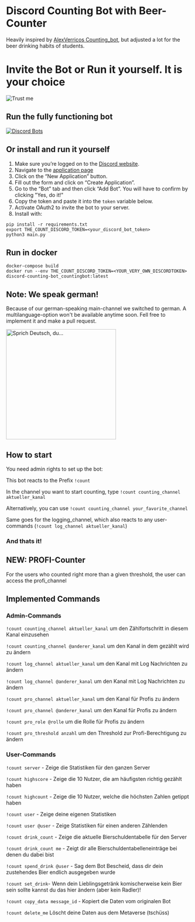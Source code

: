 # Discord Counting Bot with Beer-Counter
Heavily inspired by [AlexVerricos Counting_bot](https://github.com/AlexVerrico/Discord-Counting-Bot), but adjusted a lot for the beer drinking habits of students.



# Invite the Bot or Run it yourself. It is your choice
![Trust me](https://i.imgflip.com/1kv6ks.jpg)

## Run the fully functioning bot

[![Discord Bots](https://top.gg/api/widget/907378896004063272.svg)](https://discord.com/api/oauth2/authorize?client_id=907378896004063272&permissions=137707727936&redirect_uri=https%3A%2F%2Fdiscord.com%2Fapi%2Foauth2%2Fauthorize&scope=bot)

## Or install and run it yourself
1. Make sure you’re logged on to the [Discord website](https://discord.com/).
2. Navigate to the [application page](https://discordapp.com/developers/applications/)
3. Click on the “New Application” button.
4. Fill out the form and click on “Create Application”.
5. Go to the “Bot” tab and then click “Add Bot”. You will have to confirm by clicking "Yes, do it!"
6. Copy the token and paste it into the `token` variable below.
7. Activate OAuth2 to invite the bot to your server.
8. Install with:
```	
pip install -r requirements.txt
export THE_COUNT_DISCORD_TOKEN=<your_discord_bot_token>
python3 main.py
```
## Run in docker
```	
docker-compose build
docker run --env THE_COUNT_DISCORD_TOKEN=<YOUR_VERY_OWN_DISCORDTOKEN> discord-counting-bot_countingbot:latest
```

## Note: We speak german!
Because of our german-speaking main-channel we switched to german. A multilanguage-option won't be available anytime soon. Fell free to implement it and make a pull request.

<img alt="Sprich Deutsch, du..." src="https://img.ifunny.co/images/e8b909c4e2fb3d2681465d7eaebb9c76ed686fb49bca693ed6e111dd9112663a_1.jpg" height="300" >

## How to start
You need admin rights to set up the bot:

This bot reacts to the Prefix `!count`

In the channel you want to start counting, type `!count counting_channel aktueller_kanal`

Alternatively, you can use `!count counting_channel your_favorite_channel`

Same goes for the logging_channel, which also reacts to any user-commands (`!count log_channel aktueller_kanal`)

### And thats it!

## NEW: PROFI-Counter
For the users who counted right more than a given threshold, the user can access the profi_channel


## Implemented Commands
### Admin-Commands
`!count counting_channel aktueller_kanal` um den Zählfortschritt in diesem Kanal einzusehen

`!count counting_channel @anderer_kanal` um den Kanal in dem gezählt wird zu ändern

`!count log_channel aktueller_kanal` um den Kanal mit Log Nachrichten zu ändern

`!count log_channel @anderer_kanal` um den Kanal mit Log Nachrichten zu ändern

`!count pro_channel aktueller_kanal` um den Kanal für Profis zu ändern

`!count pro_channel @anderer_kanal` um den Kanal für Profis zu ändern

`!count pro_role @rolle` um die Rolle für Profis zu ändern

`!count pro_threshold anzahl` um den Threshold zur Profi-Berechtigung zu ändern 

### User-Commands
`!count server` - Zeige die Statistiken für den ganzen Server

`!count highscore` - Zeige die 10 Nutzer, die am häufigsten richtig gezählt haben

`!count highcount` - Zeige die 10 Nutzer, welche die höchsten Zahlen getippt haben

`!count user` - Zeige deine eigenen Statistiken

`!count user @user` - Zeige Statistiken für einen anderen Zählenden

`!count drink_count` - Zeige die aktuelle Bierschuldentabelle für den Server

`!count drink_count me` - Zeigt dir alle Bierschuldentabelleneinträge bei denen du dabei bist

`!count spend_drink @user` - Sag dem Bot Bescheid, dass dir dein zustehendes Bier endlich ausgegeben wurde

`!count set_drink`- Wenn dein Lieblingsgetränk komischerweise kein Bier sein sollte kannst du das hier ändern (aber kein Radler)!

`!count copy_data message_id` - Kopiert die Daten vom originalen Bot

`!count delete_me` Löscht deine Daten aus dem Metaverse (tschüss)
